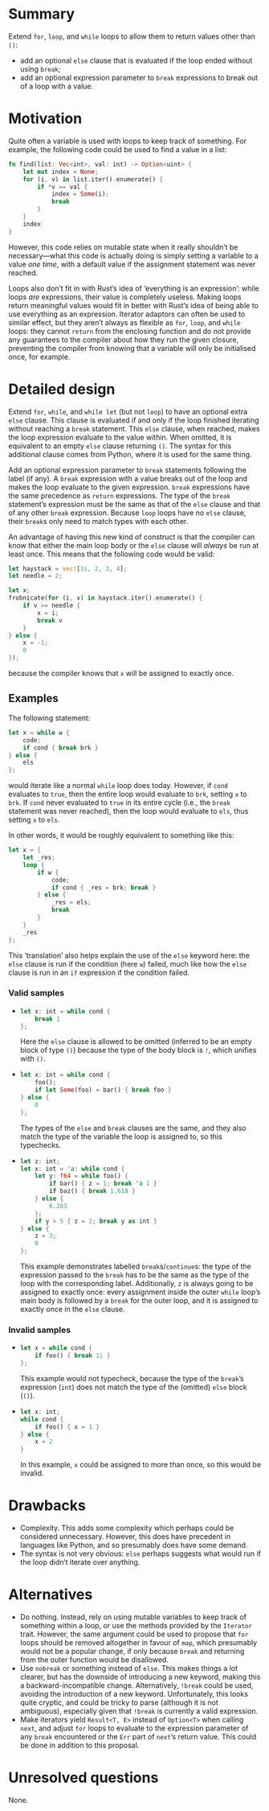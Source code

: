 Summary
=======

Extend `for`, `loop`, and `while` loops to allow them to return values other
than `()`:

- add an optional `else` clause that is evaluated if the loop ended without
  using `break`;
- add an optional expression parameter to `break` expressions to break out of
  a loop with a value.

Motivation
==========

Quite often a variable is used with loops to keep track of something. For
example, the following code could be used to find a value in a list:

```rust
fn find(list: Vec<int>, val: int) -> Option<uint> {
    let mut index = None;
    for (i, v) in list.iter().enumerate() {
        if *v == val {
            index = Some(i);
            break
        }
    }
    index
}
```

However, this code relies on mutable state when it really shouldn’t be
necessary—what this code is actually doing is simply setting a variable to a
value *one time*, with a default value if the assignment statement was never
reached.

Loops also don’t fit in with Rust’s idea of ‘everything is an expression’: while
loops *are* expressions, their value is completely useless. Making loops return
meaningful values would fit in better with Rust’s idea of being able to use
everything as an expression. Iterator adaptors can often be used to similar
effect, but they aren’t always as flexible as `for`, `loop`, and `while` loops:
they cannot `return` from the enclosing function and do not provide any
guarantees to the compiler about how they run the given closure, preventing the
compiler from knowing that a variable will only be initialised once, for
example.

Detailed design
===============

Extend `for`, `while`, and `while let` (but not `loop`) to have an optional
extra `else` clause. This clause is evaluated if and only if the loop finished
iterating without reaching a `break` statement. This `else` clause, when
reached, makes the loop expression evaluate to the value within. When omitted,
it is equivalent to an empty `else` clause returning `()`. The syntax for this
additional clause comes from Python, where it is used for the same thing.

Add an optional expression parameter to `break` statements following the label
(if any). A `break` expression with a value breaks out of the loop and makes the
loop evaluate to the given expression. `break` expressions have the same
precedence as `return` expressions. The type of the `break` statement’s
expression must be the same as that of the `else` clause and that of any other
`break` expression. Because `loop` loops have no `else` clause, their `break`s
only need to match types with each other.

An advantage of having this new kind of construct is that the compiler can know
that either the main loop body or the `else` clause will *always* be run at
least once. This means that the following code would be valid:

```rust
let haystack = vec![1i, 2, 3, 4];
let needle = 2;

let x;
frobnicate(for (i, v) in haystack.iter().enumerate() {
    if v >= needle {
        x = i;
        break v
    }
} else {
    x = -1;
    0
});
```

because the compiler knows that `x` will be assigned to exactly once.

Examples
--------

The following statement:

```rust
let x = while w {
    code;
    if cond { break brk }
} else {
    els
};
```

would iterate like a normal `while` loop does today. However, if `cond`
evaluates to `true`, then the entire loop would evaluate to `brk`, setting `x`
to `brk`. If `cond` never evaluated to `true` in its entire cycle (i.e., the
`break` statement was never reached), then the loop would evaluate to `els`,
thus setting `x` to `els`.

In other words, it would be roughly equivalent to something like this:

```rust
let x = {
    let _res;
    loop {
        if w {
            code;
            if cond { _res = brk; break }
        } else {
            _res = els;
            break
        }
    }
    _res
};
```

This ‘translation’ also helps explain the use of the `else` keyword here: the
`else` clause is run if the condition (here `w`) failed, much like how the
`else` clause is run in an `if` expression if the condition failed.

### Valid samples

- ```rust
  let x: int = while cond {
      break 1
  };
  ```

  Here the `else` clause is allowed to be omitted (inferred to be an empty block
  of type `()`) because the type of the body block is `!`, which unifies with
  `()`.
- ```rust
  let x: int = while cond {
      foo();
      if let Some(foo) = bar() { break foo }
  } else {
      0
  };
  ```

  The types of the `else` and `break` clauses are the same, and they also match
  the type of the variable the loop is assigned to, so this typechecks.
- ```rust
  let z: int;
  let x: int = 'a: while cond {
      let y: f64 = while foo() {
          if bar() { z = 1; break 'a 1 }
          if baz() { break 1.618 }
      } else {
          6.283
      };
      if y > 5 { z = 2; break y as int }
  } else {
      z = 3;
      0
  };
  ```

  This example demonstrates labelled `break`s/`continue`s: the type of the
  expression passed to the `break` has to be the same as the type of the loop
  with the corresponding label. Additionally, `z` is always going to be assigned
  to exactly once: every assignment inside the outer `while` loop’s main body is
  followed by a `break` for the outer loop, and it is assigned to exactly once
  in the `else` clause.

### Invalid samples

- ```rust
  let x = while cond {
      if foo() { break 1i }
  };
  ```

  This example would not typecheck, because the type of the `break`’s expression
  (`int`) does not match the type of the (omitted) `else` block (`()`).
- ```rust
  let x: int;
  while cond {
      if foo() { x = 1 }
  } else {
      x = 2
  }
  ```

  In this example, `x` could be assigned to more than once, so this would be
  invalid.

Drawbacks
=========

* Complexity. This adds some complexity which perhaps could be considered
  unnecessary. However, this does have precedent in languages like Python, and
  so presumably does have some demand.
* The syntax is not very obvious: `else` perhaps suggests what would run if the
  loop didn’t iterate over anything.

Alternatives
============

* Do nothing. Instead, rely on using mutable variables to keep track of
  something within a loop, or use the methods provided by the `Iterator` trait.
  However, the same argument could be used to propose that `for` loops should be
  removed altogether in favour of `map`, which presumably would not be a popular
  change, if only because `break` and returning from the outer function would be
  disallowed.
* Use `nobreak` or something instead of `else`. This makes things a lot clearer,
  but has the downside of introducing a new keyword, making this a
  backward-incompatible change. Alternatively, `!break` could be used, avoiding
  the introduction of a new keyword. Unfortunately, this looks quite cryptic,
  and could be tricky to parse (although it is not ambiguous), especially given
  that `!break` is currently a valid expression.
* Make iterators yield `Result<T, E>` instead of `Option<T>` when calling
  `next`, and adjust `for` loops to evaluate to the expression parameter of any
  `break` encountered or the `Err` part of `next`’s return value. This could be
  done in addition to this proposal.

Unresolved questions
====================

None.
